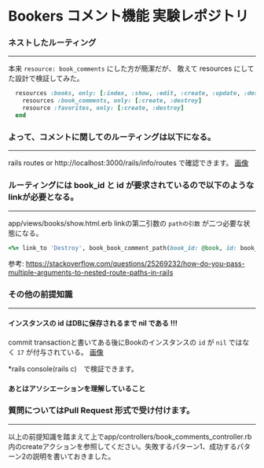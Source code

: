 # Bookers コメント機能 実験レポジトリ

### ネストしたルーティング
***
本来 `resource: book_comments` にした方が簡潔だが、
敢えて resources にしてた設計で検証してみた。

```ruby
  resources :books, only: [:index, :show, :edit, :create, :update, :destroy] do
    resources :book_comments, only: [:create, :destroy]
    resource :favorites, only: [:create, :destroy]
  end
  ```

### よって、コメントに関してのルーティングは以下になる。
***
rails routes or http://localhost:3000/rails/info/routes で確認できます。
[画像](/sampleImages/routing.png)

### ルーティングには book_id と id が要求されているので以下のようなlinkが必要となる。
***
app/views/books/show.html.erb
linkの第二引数の `pathの引数` が二つ必要な状態になる。
```ruby
<%= link_to 'Destroy', book_book_comment_path(book_id: @book, id: book_comment.id), class: 'btn-sm btn-danger', method: :delete %>
```

参考: https://stackoverflow.com/questions/25269232/how-do-you-pass-multiple-arguments-to-nested-route-paths-in-rails

### その他の前提知識
***
#### インスタンスの id はDBに保存されるまで nil である !!!

commit transactionと書いてある後にBookのインスタンスの `id` が `nil` ではなく `17` が付与されている。
[画像](/sampleImages/instance.png)

*rails console(rails c)　で検証できます。

#### あとはアソシエーションを理解していること

### 質問についてはPull Request 形式で受け付けます。
***

以上の前提知識を踏まえて上でapp/controllers/book_comments_controller.rb内のcreateアクションを参照してください。失敗するパターン1、成功するパターン2の説明を書いておきました。
